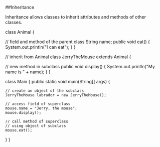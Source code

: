 ##Inheritance

Inheritance allows classes to inherit attributes and methods of other classes.

class Animal {

  // field and method of the parent class
  String name;
  public void eat() {
    System.out.println("I can eat");
  }
}

// inherit from Animal
class JerryTheMouse extends Animal {

  // new method in subclass
  public void display() {
    System.out.println("My name is " + name);
  }
}

class Main {
  public static void main(String[] args) {

    // create an object of the subclass
    JerryTheMouse labrador = new JerryTheMouse();

    // access field of superclass
    mouse.name = "Jerry, the mouse";
    mouse.display();

    // call method of superclass
    // using object of subclass
    mouse.eat();

  }
}

